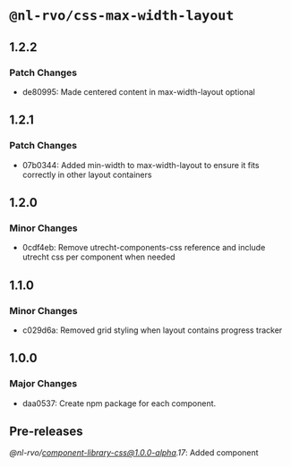 # `@nl-rvo/css-max-width-layout`

## 1.2.2

### Patch Changes

- de80995: Made centered content in max-width-layout optional

## 1.2.1

### Patch Changes

- 07b0344: Added min-width to max-width-layout to ensure it fits correctly in other layout containers

## 1.2.0

### Minor Changes

- 0cdf4eb: Remove utrecht-components-css reference and include utrecht css per component when needed

## 1.1.0

### Minor Changes

- c029d6a: Removed grid styling when layout contains progress tracker

## 1.0.0

### Major Changes

- daa0537: Create npm package for each component.

## Pre-releases

_@nl-rvo/component-library-css@1.0.0-alpha.17_:
Added component
